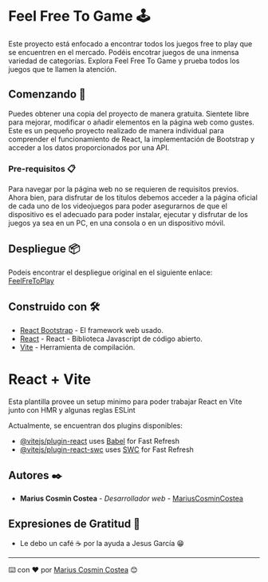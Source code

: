 # Feel Free To Game 🕹

Este proyecto está enfocado a encontrar todos los juegos free to play que se encuentren en el mercado. Podéis encotrar juegos de una inmensa variedad de categorías.
Explora Feel Free To Game y prueba todos los juegos que te llamen la atención.

## Comenzando 🚀

Puedes obtener una copia del proyecto de manera gratuita. Sientete libre para mejorar, modificar o añadir elementos en la página web como gustes. Este es un pequeño proyecto realizado de manera individual para 
comprender el funcionamiento de React, la implementación de Bootstrap y acceder a los datos proporcionados por una API.

### Pre-requisitos 📋

Para navegar por la página web no se requieren de requisitos previos. Ahora bien, para disfrutar de los títulos debemos acceder a la página oficial de cada uno de los videojuegos para poder
asegurarnos de que el dispositivo es el adecuado para poder instalar, ejecutar y disfrutar de los juegos ya sea en un PC, en una consola o en un dispositivo móvil.


## Despliegue 📦

Podeis encontrar el despliegue original en el siguiente enlace: [FeelFreToPlay](https://free-games-beta.vercel.app) 

## Construido con 🛠️

* [React Bootstrap](https://react-bootstrap.netlify.app/) - El framework web usado.
* [React](https://es.react.dev/) -  React - Biblioteca Javascript de código abierto.
* [Vite](https://vite.dev/) - Herramienta de compilación.


# React + Vite
Esta plantilla provee un setup minimo para poder trabajar React en Vite junto con HMR y algunas reglas ESLint

Actualmente, se encuentran dos plugins disponibles:

- [@vitejs/plugin-react](https://github.com/vitejs/vite-plugin-react/blob/main/packages/plugin-react/README.md) uses [Babel](https://babeljs.io/) for Fast Refresh
- [@vitejs/plugin-react-swc](https://github.com/vitejs/vite-plugin-react-swc) uses [SWC](https://swc.rs/) for Fast Refresh

## Autores ✒️

* **Marius Cosmin Costea** - *Desarrollador web* - [MariusCosminCostea](https://github.com/cosmincostea21)
  

## Expresiones de Gratitud 🎁

* Le debo un café ☕ por la ayuda a Jesus García 😁




---
⌨️ con ❤️ por [Marius Cosmin Costea](https://github.com/cosmincostea21) 😊

